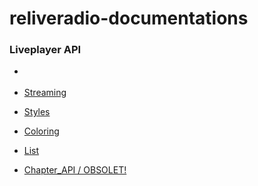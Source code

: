 reliveradio-documentations
==========================


### Liveplayer API

- <a href=""></a>


- <a href="Liveplayer-API / 01_API / 01_Streaming.md">Streaming</a>
- <a href="">Styles</a>
- <a href="">Coloring</a>
- <a href="">List</a>
- <a href="">Chapter_API / OBSOLET!</a>
